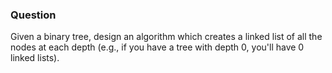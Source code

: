 ### Question

Given a binary tree, design an algorithm which creates a linked list of all the nodes at each depth (e.g., if you have a tree with depth 0, you'll have 0 linked lists).
